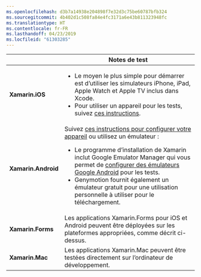```yaml
---
ms.openlocfilehash: d3b7a14938e204898f7e32d3c75be60787bfb324
ms.sourcegitcommit: 4b402d1c508fa84e4fc3171a6e43b811323948fc
ms.translationtype: HT
ms.contentlocale: fr-FR
ms.lasthandoff: 04/23/2019
ms.locfileid: "61303285"
---
```

||Notes de test|
|---|---|
|**Xamarin.iOS**|<ul><li>Le moyen le plus simple pour démarrer est d’utiliser les simulateurs iPhone, iPad, Apple Watch et Apple TV inclus dans Xcode.</li><li>Pour utiliser un appareil pour les tests, suivez <a href="~/ios/get-started/installation/device-provisioning/index.md">ces instructions</a>.</li></ul>|
|**Xamarin.Android**|Suivez <a href="~/android/get-started/installation/set-up-device-for-development.md">ces instructions pour configurer votre appareil</a> ou utilisez un émulateur :<ul><li>Le programme d’installation de Xamarin inclut Google Emulator Manager qui vous permet de <a href="~/android/deploy-test/debugging/android-sdk-emulator/index.md">configurer des émulateurs Google Android</a> pour les tests.</li><li>Genymotion fournit également un émulateur gratuit pour une utilisation personnelle à utiliser pour le téléchargement.</li></ul>|
|**Xamarin.Forms**|Les applications Xamarin.Forms pour iOS et Android peuvent être déployées sur les plateformes appropriées, comme décrit ci-dessus.|
|**Xamarin.Mac**|Les applications Xamarin.Mac peuvent être testées directement sur l’ordinateur de développement.|
